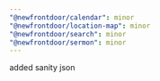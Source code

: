 ```yaml
---
"@newfrontdoor/calendar": minor
"@newfrontdoor/location-map": minor
"@newfrontdoor/search": minor
"@newfrontdoor/sermon": minor
---
```


added sanity json
